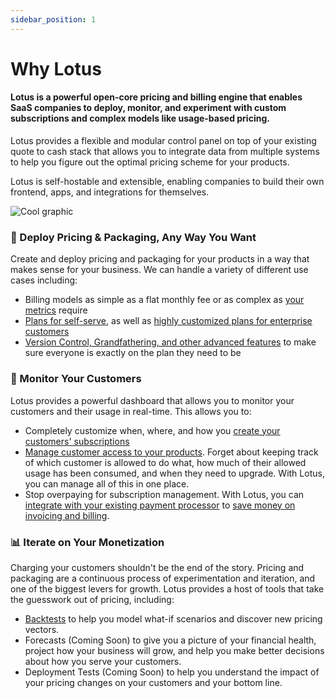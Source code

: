 ```yaml
---
sidebar_position: 1
---
```


# Why Lotus

#### Lotus is a powerful open-core pricing and billing engine that enables SaaS companies to deploy, monitor, and experiment with custom subscriptions and complex models like usage-based pricing.

Lotus provides a flexible and modular control panel on top of your existing quote to cash stack that allows you to integrate data from multiple systems to help you figure out the optimal pricing scheme for your products.

Lotus is self-hostable and extensible, enabling companies to build their own frontend, apps, and integrations for themselves.

![Cool graphic](./assets/lotus.gif)

<!-- ## How It Works

Lotus manages your billing process from metering to pricing to invoicing. This software solves some of the biggest issues when building a system to handle usage-based billing, including:

<!-- - Real-time visibility of accrued revenue and usage during a billable period

- Easily creating complex modular pricing plans, keeping track of versions, and assigning them to customers
- Handling complex behaviors like proration, discounts, and plan transitions
- Evaluating the effects of past pricing changes on your bottom line, and helping you understand how to optimize your pricing strategy -->

### 🚀 Deploy Pricing & Packaging, Any Way You Want

Create and deploy pricing and packaging for your products in a way that makes sense for your business. We can handle a variety of different use cases including:

- Billing models as simple as a flat monthly fee or as complex as [your metrics](../metering/creating-metrics) require
- [Plans for self-serve](../plan-management/creating-plans), as well as [highly customized plans for enterprise customers](../plan-management/plan-templates)
- [Version Control, Grandfathering, and other advanced features](../plan-management/versioning) to make sure everyone is exactly on the plan they need to be

### 🔬 Monitor Your Customers

Lotus provides a powerful dashboard that allows you to monitor your customers and their usage in real-time. This allows you to:

- Completely customize when, where, and how you [create your customers' subscriptions](../subscription-lifecycle/creating-subscriptions)
- [Manage customer access to your products](../subscription-lifecycle/managing-access). Forget about keeping track of which customer is allowed to do what, how much of their allowed usage has been consumed, and when they need to upgrade. With Lotus, you can manage all of this in one place.
- Stop overpaying for subscription management. With Lotus, you can [integrate with your existing payment processor](../external-integrations/stripe.md) to [save money on invoicing and billing](../subscription-lifecycle/invoicing).

### 📊 Iterate on Your Monetization

Charging your customers shouldn't be the end of the story. Pricing and packaging are a continuous process of experimentation and iteration, and one of the biggest levers for growth. Lotus provides a host of tools that take the guesswork out of pricing, including:

- [Backtests](../experimentation/backtests) to help you model what-if scenarios and discover new pricing vectors.
- Forecasts (Coming Soon) to give you a picture of your financial health, project how your business will grow, and help you make better decisions about how you serve your customers.
- Deployment Tests (Coming Soon) to help you understand the impact of your pricing changes on your customers and your bottom line.
